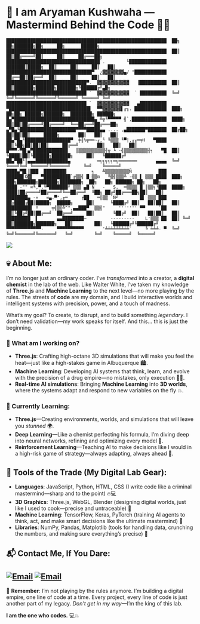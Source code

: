 # 🧪 I am Aryaman Kushwaha — Mastermind Behind the Code 🔬💥

```
████████████████████████████████████████████████████████████  ██╗  ██╗███████╗██╗     ██╗      ██████╗
████████████████████████████████████████████████████████████  ██║  ██║██╔════╝██║     ██║     ██╔═══██╗
███████████████████████████████████`.        ╙██████████████  ███████║█████╗  ██║     ██║     ██║   ██║
████████████████████████████████▀  ¿▓▓▓▓▓▓▓▓▄/ "████████████  ██╔══██║██╔══╝  ██║     ██║     ██║   ██║
██████████████████████████████▀.  ▓▓▓▓▓▓▓▓▓▓▓▓   ▐██████████  ██║  ██║███████╗███████╗███████╗╚██████╔╝▄█╗
██████████████████████████████ `  ▓▓▓▓▓▓▓▓▓▓▓▓  ` ██████████  ╚═╝  ╚═╝╚══════╝╚══════╝╚══════╝ ╚═════╝ ╚═╝
██████████████████████████████ `  ▓▓▓▓▓▓▓▓▓▓▓▓   ▄██████████
▀██████████████████████████████▌  ▀▀▓▓▓▓▓▓▓▌╓╖. ████████████  ███╗   ██╗██╗ ██████╗███████╗  ████████╗ ██████╗
█▄▀██████████████████████████████▄ ╩╦╙▀▀▀▀▀ ╣`,█████████████  ████╗  ██║██║██╔════╝██╔════╝  ╚══██╔══╝██╔═══██╗
▄▀█▄╙█████████████████████▀▀▀▀█████▄▄ .... ,▄███████▀███████  ██╔██╗ ██║██║██║     █████╗       ██║   ██║   ██║
██▄▀█▄╙█████████████████▀  ╪╢%╦══~╓,└ ╚▒▒▒ ╙▀|,╓╓═╤H   ▀████  ██║╚██╗██║██║██║     ██╔══╝       ██║   ██║   ██║
█▀▀▀-▀█▌▄▀█████████████   ║▒▒▒▒▒▒▒▒▒▒╢╦ ╘ -╣▒▒▒▒▒▒▒▒▒╢╕   ▀█  ██║ ╚████║██║╚██████╗███████╗     ██║   ╚██████╔╝
██▄▀██└║▄▄▄████████████▄          ═╕╕╕╕╕═╕═══════       ▄▄▄▄  ╚═╝  ╚═══╝╚═╝ ╚═════╝╚══════╝     ╚═╝    ╚═════╝
████▄▀█▌║███  ████████▌         ╕   ╩▒▒▒▒▒▒▒▒▒Ñ          ███
██████▌Ö▓▌   ▀██████████`╔▒▒╣ █ ▒▒m   ╚▒╢▒▒▒╩ -╣▒ ▌ ▒▒▒ ████  ███╗   ███╗███████╗███████╗████████╗  ██╗   ██╗ ██████╗ ██╗   ██╗
████ -"" ∞╙,▀.╙▀███████╜ ▒▒▒ ▄█ Ñ   -   S.  ═▒▒▒▒ █ ║▒▒╕└███  ████╗ ████║██╔════╝██╔════╝╚══██╔══╝  ╚██╗ ██╔╝██╔═══██╗██║   ██║
████████▄ -«   ∞▄.▀",╓═     ╒██   ═╣▒▒ `Ñ╛        █▌ ▒▒▒ ███  ██╔████╔██║█████╗  █████╗     ██║      ╚████╔╝ ██║   ██║██║   ██║
█████████▌ º     ╤╣▒╣╩^",▄▄███▀  ▒▒╣"     ''''''' ▀▀     `██  ██║╚██╔╝██║██╔══╝  ██╔══╝     ██║       ╚██╔╝  ██║   ██║██║   ██║
█████████  ▌       ▄▄████████─         ---------    L'▒▒▒ ██  ██║ ╚═╝ ██║███████╗███████╗   ██║        ██║   ╚██████╔╝╚██████╔╝
▀▀▀▀▀▀▀▀▀▀▀▀▀-     ▀▀▀▀▀▀▀▀▀▀       '╧╧╧╧╧╧╧╧╧`     ╚ ╧╧╧- ▀  ╚═╝     ╚═╝╚══════╝╚══════╝   ╚═╝        ╚═╝    ╚═════╝  ╚═════╝

```
![](https://komarev.com/ghpvc/?username=aryaman-0011&color=brightgreen)
   

## 💀 About Me:
I’m no longer just an ordinary coder. I’ve *transformed* into a creator, a **digital chemist** in the lab of the web. Like Walter White, I’ve taken my knowledge of **Three.js** and **Machine Learning** to the next level—no more playing by the rules. The streets of **code** are my domain, and I build interactive worlds and intelligent systems with precision, power, and a touch of madness. 

What’s my goal? To create, to disrupt, and to build something *legendary*. I don’t need validation—my work speaks for itself. And this… this is just the beginning. 

### 🔭 What am I working on?
- **Three.js**: Crafting high-octane 3D simulations that will make you feel the heat—just like a high-stakes game in Albuquerque 🏙️.
- **Machine Learning**: Developing AI systems that think, learn, and evolve with the precision of a drug empire—no mistakes, only execution 🤖💡.
- **Real-time AI simulations**: Bringing **Machine Learning** into **3D worlds**, where the systems adapt and respond to new variables on the fly 💥.

### 🌱 Currently Learning:
- **Three.js**—Creating environments, worlds, and simulations that will leave you *stunned* 🌍.
- **Deep Learning**—Like a chemist perfecting his formula, I’m diving deep into neural networks, refining and optimizing every model 🔬.
- **Reinforcement Learning**—Teaching AI to make decisions like I would in a high-risk game of strategy—always adapting, always ahead 🧠.

## 💼 Tools of the Trade (My Digital Lab Gear):
- **Languages**: JavaScript, Python, HTML, CSS (I write code like a criminal mastermind—sharp and to the point) 🔥💻
- **3D Graphics**: Three.js, WebGL, Blender (designing digital worlds, just like I used to cook—precise and untraceable) 💎
- **Machine Learning**: TensorFlow, Keras, PyTorch (training AI agents to think, act, and make smart decisions like the ultimate mastermind) 🤖
- **Libraries**: NumPy, Pandas, Matplotlib (tools for handling data, crunching the numbers, and making sure everything’s precise) 🔨


## 📬 Contact Me, If You Dare:
[![Email](https://skillicons.dev/icons?i=gmail&theme=dark)](mailto:kushwaha.aryaman21@gmail.com)
[![Email](https://skillicons.dev/icons?i=linkedin&theme=dark)](https://www.linkedin.com/in/aryaman-kushwaha-b60b2028a/)
---

🧪 **Remember**: I’m not playing by the rules anymore. I’m building a digital empire, one line of code at a time. Every project, every line of code is just another part of my legacy. *Don’t get in my way*—I’m the king of this lab.

**I am the one who codes.** 💻💥
